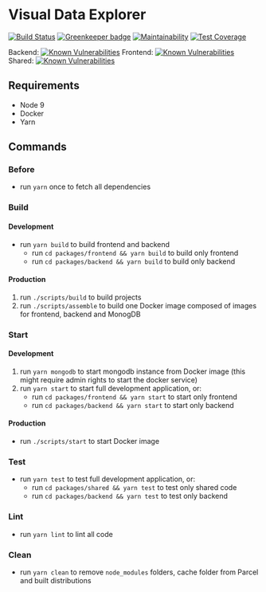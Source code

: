 # Visual Data Explorer

[![Build Status](https://travis-ci.com/floric/dranim.svg?branch=master)](https://travis-ci.com/floric/dranim)
[![Greenkeeper badge](https://badges.greenkeeper.io/floric/dranim.svg)](https://greenkeeper.io/)
[![Maintainability](https://api.codeclimate.com/v1/badges/11ca2c9099496836609c/maintainability)](https://codeclimate.com/github/floric/dranim/maintainability)
[![Test Coverage](https://api.codeclimate.com/v1/badges/11ca2c9099496836609c/test_coverage)](https://codeclimate.com/github/floric/dranim/test_coverage)

Backend: [![Known Vulnerabilities](https://snyk.io/test/github/floric/dranim/badge.svg?targetFile=packages/backend/package.json)](https://snyk.io/test/github/floric/dranim) Frontend: [![Known Vulnerabilities](https://snyk.io/test/github/floric/dranim/badge.svg?targetFile=packages/frontend/package.json)](https://snyk.io/test/github/floric/dranim) Shared: [![Known Vulnerabilities](https://snyk.io/test/github/floric/dranim/badge.svg?targetFile=packages/shared/package.json)](https://snyk.io/test/github/floric/dranim)

## Requirements

- Node 9
- Docker
- Yarn

## Commands

### Before

- run `yarn` once to fetch all dependencies

### Build

#### Development

- run `yarn build` to build frontend and backend
  - run `cd packages/frontend && yarn build` to build only frontend
  - run `cd packages/backend && yarn build` to build only backend

#### Production

1.  run `./scripts/build` to build projects
2.  run `./scripts/assemble` to build one Docker image composed of images for frontend, backend and MonogDB

### Start

#### Development

1.  run `yarn mongodb` to start mongodb instance from Docker image (this might require admin rights to start the docker service)
2.  run `yarn start` to start full development application, or:
    - run `cd packages/frontend && yarn start` to start only frontend
    - run `cd packages/backend && yarn start` to start only backend

#### Production

- run `./scripts/start` to start Docker image

### Test

- run `yarn test` to test full development application, or:
  - run `cd packages/shared && yarn test` to test only shared code
  - run `cd packages/backend && yarn test` to test only backend

### Lint

- run `yarn lint` to lint all code

### Clean

- run `yarn clean` to remove `node_modules` folders, cache folder from Parcel and built distributions
